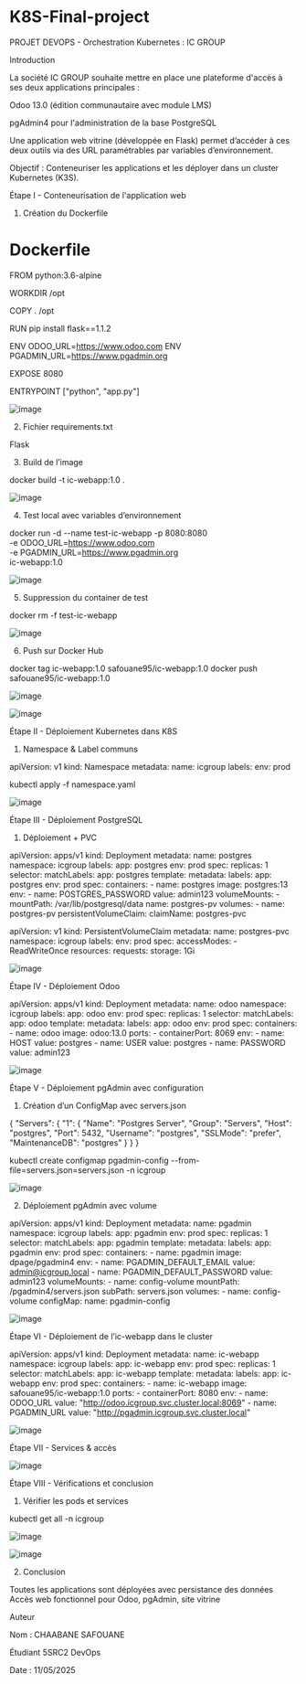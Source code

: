 # K8S-Final-project

PROJET DEVOPS - Orchestration Kubernetes : IC GROUP

Introduction

La société IC GROUP souhaite mettre en place une plateforme d'accès à ses deux applications principales :

Odoo 13.0 (édition communautaire avec module LMS)

pgAdmin4 pour l'administration de la base PostgreSQL

Une application web vitrine (développée en Flask) permet d’accéder à ces deux outils via des URL paramétrables par variables d’environnement.

Objectif : Conteneuriser les applications et les déployer dans un cluster Kubernetes (K3S).

Étape I - Conteneurisation de l'application web

1. Création du Dockerfile

# Dockerfile
FROM python:3.6-alpine

WORKDIR /opt

COPY . /opt

RUN pip install flask==1.1.2

ENV ODOO_URL=https://www.odoo.com
ENV PGADMIN_URL=https://www.pgadmin.org

EXPOSE 8080

ENTRYPOINT ["python", "app.py"]



![image](https://github.com/user-attachments/assets/63fa2963-3fcd-4f5f-8609-a49ca2c73500)


2. Fichier requirements.txt

Flask

3. Build de l’image

docker build -t ic-webapp:1.0 .

![image](https://github.com/user-attachments/assets/5c96c8f1-a569-435f-9844-540c80a9038b)

4. Test local avec variables d’environnement

docker run -d --name test-ic-webapp -p 8080:8080 \
  -e ODOO_URL=https://www.odoo.com \
  -e PGADMIN_URL=https://www.pgadmin.org \
  ic-webapp:1.0

![image](https://github.com/user-attachments/assets/a5b57871-7c74-4d9a-9fdf-807d68bde15c)


5. Suppression du container de test

docker rm -f test-ic-webapp

![image](https://github.com/user-attachments/assets/02d8625d-1b42-4e76-85f2-742ad5399926)

6. Push sur Docker Hub

docker tag ic-webapp:1.0 safouane95/ic-webapp:1.0
docker push safouane95/ic-webapp:1.0

![image](https://github.com/user-attachments/assets/2230bfed-7055-4478-8d50-c95118b6166f)


![image](https://github.com/user-attachments/assets/cb75b6aa-360a-46dc-bcba-1cf0fc168b54)


Étape II - Déploiement Kubernetes dans K8S

1. Namespace & Label communs

apiVersion: v1
kind: Namespace
metadata:
  name: icgroup
  labels:
    env: prod

kubectl apply -f namespace.yaml

![image](https://github.com/user-attachments/assets/197e13dd-478a-468b-a2ad-f96fb3ecb804)


Étape III - Déploiement PostgreSQL

1. Déploiement + PVC

apiVersion: apps/v1
kind: Deployment
metadata:
  name: postgres
  namespace: icgroup
  labels:
    app: postgres
    env: prod
spec:
  replicas: 1
  selector:
    matchLabels:
      app: postgres
  template:
    metadata:
      labels:
        app: postgres
        env: prod
    spec:
      containers:
      - name: postgres
        image: postgres:13
        env:
        - name: POSTGRES_PASSWORD
          value: admin123
        volumeMounts:
        - mountPath: /var/lib/postgresql/data
          name: postgres-pv
      volumes:
      - name: postgres-pv
        persistentVolumeClaim:
          claimName: postgres-pvc

apiVersion: v1
kind: PersistentVolumeClaim
metadata:
  name: postgres-pvc
  namespace: icgroup
  labels:
    env: prod
spec:
  accessModes:
    - ReadWriteOnce
  resources:
    requests:
      storage: 1Gi

![image](https://github.com/user-attachments/assets/6a984651-8b9b-4268-8356-71c795d3c700)



Étape IV - Déploiement Odoo

apiVersion: apps/v1
kind: Deployment
metadata:
  name: odoo
  namespace: icgroup
  labels:
    app: odoo
    env: prod
spec:
  replicas: 1
  selector:
    matchLabels:
      app: odoo
  template:
    metadata:
      labels:
        app: odoo
        env: prod
    spec:
      containers:
      - name: odoo
        image: odoo:13.0
        ports:
        - containerPort: 8069
        env:
        - name: HOST
          value: postgres
        - name: USER
          value: postgres
        - name: PASSWORD
          value: admin123

![image](https://github.com/user-attachments/assets/245599c5-1f9a-42c5-9ee8-6407b3ce871e)


Étape V - Déploiement pgAdmin avec configuration

1. Création d’un ConfigMap avec servers.json

{
  "Servers": {
    "1": {
      "Name": "Postgres Server",
      "Group": "Servers",
      "Host": "postgres",
      "Port": 5432,
      "Username": "postgres",
      "SSLMode": "prefer",
      "MaintenanceDB": "postgres"
    }
  }
}

kubectl create configmap pgadmin-config --from-file=servers.json=servers.json -n icgroup

![image](https://github.com/user-attachments/assets/337c6f47-77f0-4387-acec-ec67652dbe34)


2. Déploiement pgAdmin avec volume

apiVersion: apps/v1
kind: Deployment
metadata:
  name: pgadmin
  namespace: icgroup
  labels:
    app: pgadmin
    env: prod
spec:
  replicas: 1
  selector:
    matchLabels:
      app: pgadmin
  template:
    metadata:
      labels:
        app: pgadmin
        env: prod
    spec:
      containers:
      - name: pgadmin
        image: dpage/pgadmin4
        env:
        - name: PGADMIN_DEFAULT_EMAIL
          value: admin@icgroup.local
        - name: PGADMIN_DEFAULT_PASSWORD
          value: admin123
        volumeMounts:
        - name: config-volume
          mountPath: /pgadmin4/servers.json
          subPath: servers.json
      volumes:
      - name: config-volume
        configMap:
          name: pgadmin-config

![image](https://github.com/user-attachments/assets/d88fb1f1-8fec-4c44-b854-07c7bf02335f)


Étape VI - Déploiement de l’ic-webapp dans le cluster

apiVersion: apps/v1
kind: Deployment
metadata:
  name: ic-webapp
  namespace: icgroup
  labels:
    app: ic-webapp
    env: prod
spec:
  replicas: 1
  selector:
    matchLabels:
      app: ic-webapp
  template:
    metadata:
      labels:
        app: ic-webapp
        env: prod
    spec:
      containers:
      - name: ic-webapp
        image: safouane95/ic-webapp:1.0
        ports:
        - containerPort: 8080
        env:
        - name: ODOO_URL
          value: "http://odoo.icgroup.svc.cluster.local:8069"
        - name: PGADMIN_URL
          value: "http://pgadmin.icgroup.svc.cluster.local"

![image](https://github.com/user-attachments/assets/194a4229-06fe-4da3-aed2-6ea008a81f88)


Étape VII - Services & accès

![image](https://github.com/user-attachments/assets/85f28c6a-2872-427a-9604-0f763e237af9)



Étape VIII - Vérifications et conclusion

1. Vérifier les pods et services

kubectl get all -n icgroup

![image](https://github.com/user-attachments/assets/ca83b8a8-20e3-4ea6-804a-d23900f0a163)


![image](https://github.com/user-attachments/assets/ec17b6da-213e-4528-8abf-36679f42ddac)


2. Conclusion

Toutes les applications sont déployées avec persistance des données
Accès web fonctionnel pour Odoo, pgAdmin, site vitrine



Auteur

Nom : CHAABANE SAFOUANE

Étudiant 5SRC2 DevOps

Date : 11/05/2025

